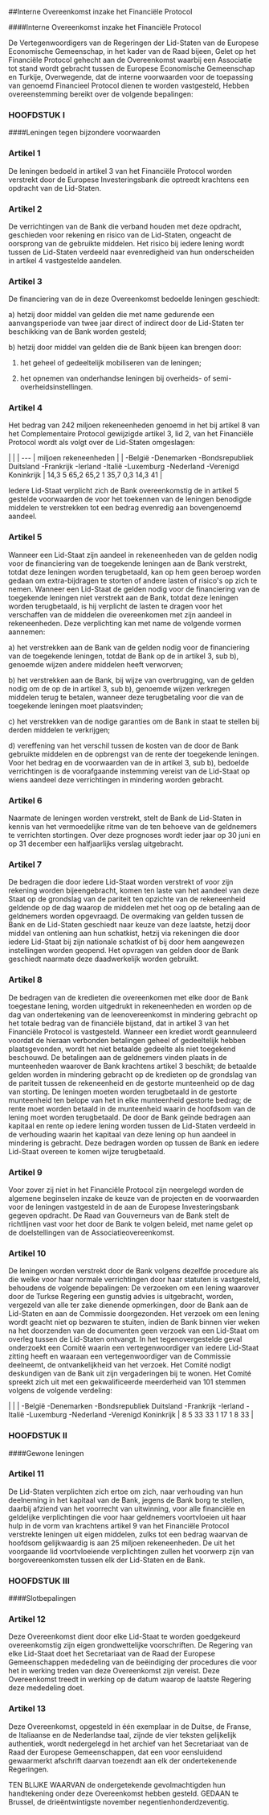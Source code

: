 <meta http-equiv='Content-Type' content='text/html; charset=utf-8' />

##Interne Overeenkomst inzake het Financiële Protocol

####Interne Overeenkomst inzake het Financiële Protocol

De Vertegenwoordigers van de Regeringen der Lid-Staten van de Europese Economische Gemeenschap, in het kader van de Raad bijeen, Gelet op het Financiële Protocol gehecht aan de Overeenkomst waarbij een Associatie tot stand wordt gebracht tussen de Europese Economische Gemeenschap en Turkije, Overwegende, dat de interne voorwaarden voor de toepassing van genoemd Financieel Protocol dienen te worden vastgesteld,   Hebben overeenstemming bereikt over de volgende bepalingen:     
### HOOFDSTUK  I  

####Leningen tegen bijzondere voorwaarden

### Artikel  1  

De leningen bedoeld in artikel 3 van het Financiële Protocol worden verstrekt door de Europese Investeringsbank die optreedt krachtens een opdracht van de Lid-Staten.  

### Artikel  2  

De verrichtingen van de Bank die verband houden met deze opdracht, geschieden voor rekening en risico van de Lid-Staten, ongeacht de oorsprong van de gebruikte middelen. Het risico bij iedere lening wordt tussen de Lid-Staten verdeeld naar evenredigheid van hun onderscheiden in artikel 4 vastgestelde aandelen.  

### Artikel  3  

De financiering van de in deze Overeenkomst bedoelde leningen geschiedt: 

a) hetzij door middel van gelden die met name gedurende een aanvangsperiode van twee jaar direct of indirect door de Lid-Staten ter beschikking van de Bank worden gesteld;  

b) hetzij door middel van gelden die de Bank bijeen kan brengen door: 

1. het geheel of gedeeltelijk mobiliseren van de leningen;  

2. het opnemen van onderhandse leningen bij overheids- of semi-overheidsinstellingen.      

### Artikel  4  

Het bedrag van 242 miljoen rekeneenheden genoemd in het bij artikel 8 van het Complementaire Protocol gewijzigde artikel 3, lid 2, van het Financiële Protocol wordt als volgt over de Lid-Staten omgeslagen:  

|
|
| --- | miljoen rekeneenheden  |
| -België  -Denemarken  -Bondsrepubliek Duitsland  -Frankrijk  -Ierland  -Italië  -Luxemburg  -Nederland  -Verenigd Koninkrijk  | 14,3  5  65,2  65,2  1  35,7  0,3  14,3  41  |

Iedere Lid-Staat verplicht zich de Bank overeenkomstig de in artikel 5 gestelde voorwaarden de voor het toekennen van de leningen benodigde middelen te verstrekken tot een bedrag evenredig aan bovengenoemd aandeel.  

### Artikel  5  

Wanneer een Lid-Staat zijn aandeel in rekeneenheden van de gelden nodig voor de financiering van de toegekende leningen aan de Bank verstrekt, totdat deze leningen worden terugbetaald, kan op hem geen beroep worden gedaan om extra-bijdragen te storten of andere lasten of risico's op zich te nemen. Wanneer een Lid-Staat de gelden nodig voor de financiering van de toegekende leningen niet verstrekt aan de Bank, totdat deze leningen worden terugbetaald, is hij verplicht de lasten te dragen voor het verschaffen van de middelen die overeenkomen met zijn aandeel in rekeneenheden. Deze verplichting kan met name de volgende vormen aannemen: 

a) het verstrekken aan de Bank van de gelden nodig voor de financiering van de toegekende leningen, totdat de Bank op de in artikel 3, sub b), genoemde wijzen andere middelen heeft verworven;  

b) het verstrekken aan de Bank, bij wijze van overbrugging, van de gelden nodig om de op de in artikel 3, sub b), genoemde wijzen verkregen middelen terug te betalen, wanneer deze terugbetaling voor die van de toegekende leningen moet plaatsvinden;  

c) het verstrekken van de nodige garanties om de Bank in staat te stellen bij derden middelen te verkrijgen;  

d) vereffening van het verschil tussen de kosten van de door de Bank gebruikte middelen en de opbrengst van de rente der toegekende leningen.   Voor het bedrag en de voorwaarden van de in artikel 3, sub b), bedoelde verrichtingen is de voorafgaande instemming vereist van de Lid-Staat op wiens aandeel deze verrichtingen in mindering worden gebracht.  

### Artikel  6  

Naarmate de leningen worden verstrekt, stelt de Bank de Lid-Staten in kennis van het vermoedelijke ritme van de ten behoeve van de geldnemers te verrichten stortingen. Over deze prognoses wordt ieder jaar op 30 juni en op 31 december een halfjaarlijks verslag uitgebracht.  

### Artikel  7  

De bedragen die door iedere Lid-Staat worden verstrekt of voor zijn rekening worden bijeengebracht, komen ten laste van het aandeel van deze Staat op de grondslag van de pariteit ten opzichte van de rekeneenheid geldende op de dag waarop de middelen met het oog op de betaling aan de geldnemers worden opgevraagd. De overmaking van gelden tussen de Bank en de Lid-Staten geschiedt naar keuze van deze laatste, hetzij door middel van ontlening aan hun schatkist, hetzij via rekeningen die door iedere Lid-Staat bij zijn nationale schatkist of bij door hem aangewezen instellingen worden geopend. Het opvragen van gelden door de Bank geschiedt naarmate deze daadwerkelijk worden gebruikt.  

### Artikel  8  

De bedragen van de kredieten die overeenkomen met elke door de Bank toegestane lening, worden uitgedrukt in rekeneenheden en worden op de dag van ondertekening van de leenovereenkomst in mindering gebracht op het totale bedrag van de financiële bijstand, dat in artikel 3 van het Financiële Protocol is vastgesteld. Wanneer een krediet wordt geannuleerd voordat de hieraan verbonden betalingen geheel of gedeeltelijk hebben plaatsgevonden, wordt het niet betaalde gedeelte als niet toegekend beschouwd. De betalingen aan de geldnemers vinden plaats in de munteenheden waarover de Bank krachtens artikel 3 beschikt; de betaalde gelden worden in mindering gebracht op de kredieten op de grondslag van de pariteit tussen de rekeneenheid en de gestorte munteenheid op de dag van storting. De leningen moeten worden terugbetaald in de gestorte munteenheid ten belope van het in elke munteenheid gestorte bedrag; de rente moet worden betaald in de munteenheid waarin de hoofdsom van de lening moet worden terugbetaald. De door de Bank geïnde bedragen aan kapitaal en rente op iedere lening worden tussen de Lid-Staten verdeeld in de verhouding waarin het kapitaal van deze lening op hun aandeel in mindering is gebracht. Deze bedragen worden op tussen de Bank en iedere Lid-Staat overeen te komen wijze terugbetaald.  

### Artikel  9  

Voor zover zij niet in het Financiële Protocol zijn neergelegd worden de algemene beginselen inzake de keuze van de projecten en de voorwaarden voor de leningen vastgesteld in de aan de Europese Investeringsbank gegeven opdracht. De Raad van Gouverneurs van de Bank stelt de richtlijnen vast voor het door de Bank te volgen beleid, met name gelet op de doelstellingen van de Associatieovereenkomst.  

### Artikel  10  

De leningen worden verstrekt door de Bank volgens dezelfde procedure als die welke voor haar normale verrichtingen door haar statuten is vastgesteld, behoudens de volgende bepalingen: De verzoeken om een lening waarover door de Turkse Regering een gunstig advies is uitgebracht, worden, vergezeld van alle ter zake dienende opmerkingen, door de Bank aan de Lid-Staten en aan de Commissie doorgezonden. Het verzoek om een lening wordt geacht niet op bezwaren te stuiten, indien de Bank binnen vier weken na het doorzenden van de documenten geen verzoek van een Lid-Staat om overleg tussen de Lid-Staten ontvangt. In het tegenovergestelde geval onderzoekt een Comité waarin een vertegenwoordiger van iedere Lid-Staat zitting heeft en waaraan een vertegenwoordiger van de Commissie deelneemt, de ontvankelijkheid van het verzoek. Het Comité nodigt deskundigen van de Bank uit zijn vergaderingen bij te wonen. Het Comité spreekt zich uit met een gekwalificeerde meerderheid van 101 stemmen volgens de volgende verdeling:  

|
|
| -België  -Denemarken  -Bondsrepubliek Duitsland  -Frankrijk  -Ierland  -Italië  -Luxemburg  -Nederland  -Verenigd Koninkrijk  | 8  5  33  33  1  17  1  8  33  |

### HOOFDSTUK  II  

####Gewone leningen

### Artikel  11  

De Lid-Staten verplichten zich ertoe om zich, naar verhouding van hun deelneming in het kapitaal van de Bank, jegens de Bank borg te stellen, daarbij afziend van het voorrecht van uitwinning, voor alle financiële en geldelijke verplichtingen die voor haar geldnemers voortvloeien uit haar hulp in de vorm van krachtens artikel 9 van het Financiële Protocol verstrekte leningen uit eigen middelen, zulks tot een bedrag waarvan de hoofdsom gelijkwaardig is aan 25 miljoen rekeneenheden. De uit het voorgaande lid voortvloeiende verplichtingen zullen het voorwerp zijn van borgovereenkomsten tussen elk der Lid-Staten en de Bank.  

### HOOFDSTUK  III  

####Slotbepalingen

### Artikel  12  

Deze Overeenkomst dient door elke Lid-Staat te worden goedgekeurd overeenkomstig zijn eigen grondwettelijke voorschriften. De Regering van elke Lid-Staat doet het Secretariaat van de Raad der Europese Gemeenschappen mededeling van de beëindiging der procedures die voor het in werking treden van deze Overeenkomst zijn vereist. Deze Overeenkomst treedt in werking op de datum waarop de laatste Regering deze mededeling doet.  

### Artikel  13  

Deze Overeenkomst, opgesteld in één exemplaar in de Duitse, de Franse, de Italiaanse en de Nederlandse taal, zijnde de vier teksten gelijkelijk authentiek, wordt nedergelegd in het archief van het Secretariaat van de Raad der Europese Gemeenschappen, dat een voor eensluidend gewaarmerkt afschrift daarvan toezendt aan elk der ondertekenende Regeringen.  

TEN BLIJKE WAARVAN de ondergetekende gevolmachtigden hun handtekening onder deze Overeenkomst hebben gesteld. GEDAAN te Brussel, de drieëntwintigste november negentienhonderdzeventig.  

